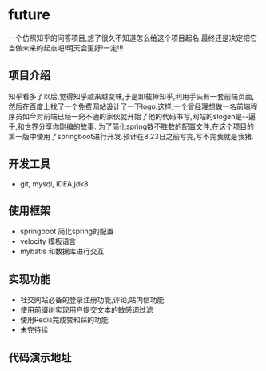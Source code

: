 # future
一个仿照知乎的问答项目,想了很久不知道怎么给这个项目起名,最终还是决定把它当做未来的起点吧!明天会更好!一定!!!

## 项目介绍
知乎看多了以后,觉得知乎越来越变味,于是卸载掉知乎,利用手头有一套前端页面,然后在百度上找了一个免费网站设计了一下logo.这样,一个曾经理想做一名前端程序员如今对前端已经一窍不通的家伙就开始了他的代码书写,网站的slogen是--逼乎,和世界分享你刚编的故事.
为了简化spring数不胜数的配置文件,在这个项目的第一版中使用了springboot进行开发.预计在8.23日之前写完,写不完我就是我猪.

## 开发工具
- git, mysql, IDEA,jdk8

## 使用框架
- springboot 简化spring的配置
- velocity 模板语言
- mybatis 和数据库进行交互

## 实现功能
- 社交网站必备的登录注册功能,评论,站内信功能
- 使用前缀树实现用户提交文本的敏感词过滤
- 使用Redis完成赞和踩的功能
- 未完待续

## 代码演示地址
